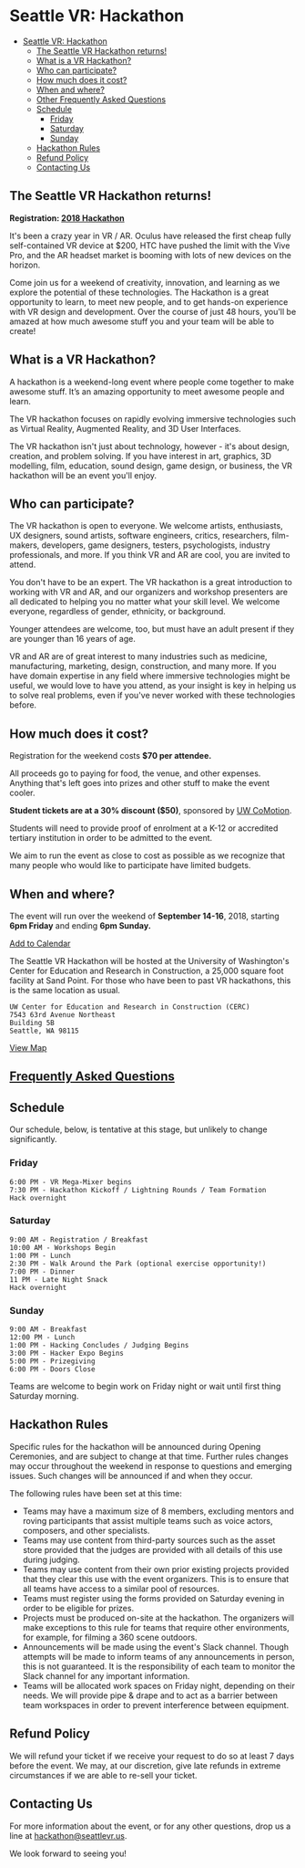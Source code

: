 # Seattle VR: Hackathon

- [Seattle VR: Hackathon](#seattle-vr-hackathon)
	- [The Seattle VR Hackathon returns!](#the-seattle-vr-hackathon-returns)
	- [What is a VR Hackathon?](#what-is-a-vr-hackathon)
	- [Who can participate?](#who-can-participate)
	- [How much does it cost?](#how-much-does-it-cost)
	- [When and where?](#when-and-where)
	- [Other Frequently Asked Questions](#other-frequently-asked-questions)
	- [Schedule](#schedule)
		- [Friday](#friday)
		- [Saturday](#saturday)
		- [Sunday](#sunday)
	- [Hackathon Rules](#hackathon-rules)
	- [Refund Policy](#refund-policy)
	- [Contacting Us](#contacting-us)

## The Seattle VR Hackathon returns!

**Registration: [2018 Hackathon](https://www.eventbrite.com/e/seattle-vr-ar-hackathon-2018-tickets-48215759635)**

It's been a crazy year in VR / AR. Oculus have released the first cheap fully self-contained VR device at $200, HTC have pushed the limit with the Vive Pro, and the AR headset market is booming with lots of new devices on the horizon.

Come join us for a weekend of creativity, innovation, and learning as we explore the potential of these technologies. The Hackathon is a great opportunity to learn, to meet new people, and to get hands-on experience with VR design and development. Over the course of just 48 hours, you'll be amazed at how much awesome stuff you and your team will be able to create!

## What is a VR Hackathon?
A hackathon is a weekend-long event where people come together to make awesome stuff. It’s an amazing opportunity to meet awesome people and learn.

The VR hackathon focuses on rapidly evolving immersive technologies such as Virtual Reality, Augmented Reality, and 3D User Interfaces.

The VR hackathon isn't just about technology, however - it's about design, creation, and problem solving. If you have interest in art, graphics, 3D modelling, film, education, sound design, game design, or business, the VR hackathon will be an event you'll enjoy.

## Who can participate?
The VR hackathon is open to everyone. We welcome artists, enthusiasts, UX designers, sound artists, software engineers, critics, researchers, film-makers, developers, game designers, testers, psychologists, industry professionals, and more. If you think VR and AR are cool, you are invited to attend.

You don't have to be an expert. The VR hackathon is a great introduction to working with VR and AR, and our organizers and workshop presenters are all dedicated to helping you no matter what your skill level. We welcome everyone, regardless of gender, ethnicity, or background.

Younger attendees are welcome, too, but must have an adult present if they are younger than 16 years of age. 

VR and AR are of great interest to many industries such as medicine, manufacturing, marketing, design, construction, and many more. If you have domain expertise in any field where immersive technologies might be useful, we would love to have you attend, as your insight is key in helping us to solve real problems, even if you've never worked with these technologies before.

## How much does it cost?
Registration for the weekend costs **$70 per attendee.**

All proceeds go to paying for food, the venue, and other expenses. Anything that's left goes into prizes and other stuff to make the event cooler.

**Student tickets are at a 30% discount ($50)**, sponsored by [UW CoMotion](https://comotion.uw.edu/). 

Students will need to provide proof of enrolment at a K-12 or accredited tertiary institution in order to be admitted to the event.

We aim to run the event as close to cost as possible as we recognize that many people who would like to participate have limited budgets.

## When and where?

The event will run over the weekend of **September 14-16**, 2018, starting **6pm Friday** and ending **6pm Sunday.**

[Add to Calendar](https://www.eventbrite.com/e/seattle-vr-ar-hackathon-2018-tickets-48215759635#add-to-calendar-modal)

The Seattle VR Hackathon will be hosted at the University of Washington's Center for Education and Research in Construction, a 25,000 square foot facility at Sand Point. For those who have been to past VR hackathons, this is the same location as usual.

	UW Center for Education and Research in Construction (CERC)
	7543 63rd Avenue Northeast
	Building 5B
	Seattle, WA 98115

[View Map](https://www.eventbrite.com/e/seattle-vr-ar-hackathon-2018-tickets-48215759635#map-target)



## [Frequently Asked Questions](FAQ.md)

## Schedule

Our schedule, below, is tentative at this stage, but unlikely to change significantly.

### Friday

	6:00 PM - VR Mega-Mixer begins
	7:30 PM - Hackathon Kickoff / Lightning Rounds / Team Formation
	Hack overnight

### Saturday

	9:00 AM - Registration / Breakfast
	10:00 AM - Workshops Begin
	1:00 PM - Lunch
	2:30 PM - Walk Around the Park (optional exercise opportunity!)
	7:00 PM - Dinner
	11 PM - Late Night Snack
	Hack overnight

### Sunday

	9:00 AM - Breakfast
	12:00 PM - Lunch
	1:00 PM - Hacking Concludes / Judging Begins
	3:00 PM - Hacker Expo Begins
	5:00 PM - Prizegiving
	6:00 PM - Doors Close

Teams are welcome to begin work on Friday night or wait until first thing Saturday morning.

## Hackathon Rules
Specific rules for the hackathon will be announced during Opening Ceremonies, and are subject to change at that time. Further rules changes may occur throughout the weekend in response to questions and emerging issues. Such changes will be announced if and when they occur.

The following rules have been set at this time:

- Teams may have a maximum size of 8 members, excluding mentors and roving participants that assist multiple teams such as voice actors, composers, and other specialists.
- Teams may use content from third-party sources such as the asset store provided that the judges are provided with all details of this use during judging.
- Teams may use content from their own prior existing projects provided that they clear this use with the event organizers. This is to ensure that all teams have access to a similar pool of resources.
- Teams must register using the forms provided on Saturday evening in order to be eligible for prizes.
- Projects must be produced on-site at the hackathon. The organizers will make exceptions to this rule for teams that require other environments, for example, for filming a 360 scene outdoors.
- Announcements will be made using the event's Slack channel. Though attempts will be made to inform teams of any announcements in person, this is not guaranteed. It is the responsibility of each team to monitor the Slack channel for any important information.
- Teams will be allocated work spaces on Friday night, depending on their needs. We will provide pipe & drape and to act as a barrier between team workspaces in order to prevent interference between equipment.

## Refund Policy
We will refund your ticket if we receive your request to do so at least 7 days before the event. We may, at our discretion, give late refunds in extreme circumstances if we are able to re-sell your ticket.

## Contacting Us
For more information about the event, or for any other questions, drop us a line at hackathon@seattlevr.us.

We look forward to seeing you!
